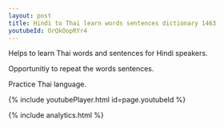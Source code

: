 ```yaml
---
layout: post
title: Hindi to Thai learn words sentences dictionary 1463 
youtubeId: OrQkOopRYr4
---
```

 
 
Helps to learn Thai words and sentences for Hindi speakers.

Opportunitiy to repeat the words sentences. 

Practice Thai language. 
 
{% include youtubePlayer.html id=page.youtubeId %}
 
 
{% include analytics.html %}